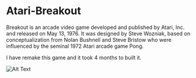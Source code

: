 # Atari-Breakout

Breakout is an arcade video game developed and published by Atari, Inc. and released on May 13, 1976. It was designed by Steve Wozniak, based on conceptualization 
from Nolan Bushnell and Steve Bristow who were influenced by the seminal 1972 Atari arcade game Pong.

I have remake this game and it took 4 months to built it.

![Alt Text](https://media.giphy.com/media/vFKqnCdLPNOKc/Atari.gif)
